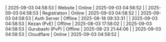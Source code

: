 | 2025-09-03 04:58:53 | Website | Online | 2025-09-03 04:58:52 |
| 2025-09-03 04:58:53 | Registration | Online | 2025-09-03 04:58:52 |
| 2025-09-03 04:58:53 | Auth Server | Offline | 2025-08-18 09:33:31 |
| 2025-09-03 04:58:53 | Kezan (PvE) | Offline | 2025-08-03 17:58:02 |
| 2025-09-03 04:58:53 | Gurubashi (PvP) | Offline | 2025-08-23 21:44:06 |
| 2025-09-03 04:58:53 | Cloudflare | Online | 2025-09-03 04:58:52 |
